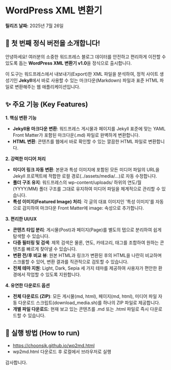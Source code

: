 # **WordPress XML 변환기**

**릴리즈 날짜:** 2025년 7월 26일

## **🎉 첫 번째 정식 버전을 소개합니다\!**

안녕하세요\! 여러분의 소중한 워드프레스 블로그 데이터를 안전하고 편리하게 이전할 수 있도록 돕는 **WordPress XML 변환기 v1.0**을 정식으로 출시합니다.

이 도구는 워드프레스에서 내보내기(Export)한 XML 파일을 분석하여, 정적 사이트 생성기인 **Jekyll**에서 바로 사용할 수 있는 마크다운(Markdown) 파일과 표준 HTML 파일로 변환해주는 웹 애플리케이션입니다. 

## **✨ 주요 기능 (Key Features)**

**1\. 핵심 변환 기능**

* **Jekyll용 마크다운 변환**: 워드프레스 게시물과 페이지를 Jekyll 표준에 맞는 YAML Front Matter가 포함된 마크다운(.md) 파일로 완벽하게 변환합니다.  
* **HTML 변환**: 콘텐츠를 웹에서 바로 확인할 수 있는 깔끔한 HTML 파일로 변환합니다.

**2\. 강력한 미디어 처리**

* **미디어 링크 자동 변환**: 본문과 특성 이미지에 포함된 모든 미디어 파일의 URL을 Jekyll 프로젝트에 적합한 로컬 경로(../assets/media/...)로 자동 수정합니다.  
* **폴더 구조 유지**: 워드프레스의 wp-content/uploads/ 하위의 연도/월(YYYY/MM) 폴더 구조를 그대로 유지하여 미디어 파일을 체계적으로 관리할 수 있습니다.  
* **특성 이미지(Featured Image) 처리**: 각 글의 대표 이미지인 '특성 이미지'를 자동으로 감지하여 마크다운 Front Matter에 image: 속성으로 추가합니다.

**3\. 편리한 UI/UX**

* **콘텐츠 타입 분리**: 게시물(Post)과 페이지(Page)를 별도의 탭으로 분리하여 쉽게 탐색할 수 있습니다.  
* **다중 필터링 및 검색**: 제목 검색은 물론, 연도, 카테고리, 태그를 조합하여 원하는 콘텐츠를 빠르게 찾아낼 수 있습니다.  
* **변환 전/후 비교 뷰**: 원본 HTML과 링크가 변환된 후의 HTML을 나란히 비교하며 스크롤할 수 있어, 변환 결과를 직관적으로 검토할 수 있습니다.  
* **전체 테마 지원**: Light, Dark, Sepia 세 가지 테마를 제공하여 사용자가 편안한 환경에서 작업할 수 있도록 지원합니다.

**4\. 유연한 다운로드 옵션**

* **전체 다운로드 (ZIP)**: 모든 게시물(md, html), 페이지(md, html), 미디어 파일 자동 다운로드 스크립트(download\_media.sh)를 하나의 ZIP 파일로 제공합니다.  
* **개별 파일 다운로드**: 현재 보고 있는 콘텐츠를 .md 또는 .html 파일로 즉시 다운로드할 수 있습니다.

## **🏃 실행 방법 (How to run)**

* https://choonsik.github.io/wp2md.html
* wp2md.html 다운로드 후 로컬에서 브라우저로 실행

감사합니다.
